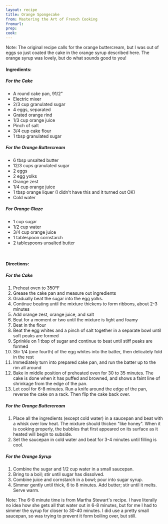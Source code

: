 ```yaml
---
layout: recipe
title: Orange Spongecake
from: Mastering the Art of French Cooking
fromurl: 
prep: 
cook: 
---
```


Note: The original recipe calls for the orange buttercream, but I was
out of eggs so just coated the cake in the orange syrup described
here. The orange syrup was lovely, but do what sounds good to you!

#### Ingredients:

##### For the Cake
* A round cake pan, 91/2"
* Electric mixer
* 2/3 cup granulated sugar
* 4 eggs, separated
* Grated orange rind
* 1/3 cup orange juice
* Pinch of salt
* 3/4 cup cake flour
* 1 tbsp granulated sugar

##### For the Orange Buttercream
* 6 tbsp unsalted butter
* 12/3 cups granulated sugar
* 2 eggs
* 2 egg yolks
* Orange zest
* 1/4 cup orange juice
* 1 tbsp orange liquer (I didn't have this and it turned out OK)
* Cold water

##### For Orange Glaze

* 1 cup sugar
* 1/2 cup water
* 3/4 cup orange juice
* 1 tablespoon cornstarch
* 2 tablespoons unsalted butter

<br>

#### Directions:

##### For the Cake

1. Preheat oven to 350°F
2. Grease the cake pan and measure out ingredients
3. Gradually beat the sugar into the egg yolks.
4. Continue beating until the mixture thickens to form ribbons, about 2-3 minutes
5. Add orange zest, orange juice, and salt
6. Beat for a moment or two until the mixture is light and foamy
7. Beat in the flour
8. Beat the egg whites and a pinch of salt together in a separate bowl until soft peaks are formed
9. Sprinkle on 1 tbsp of sugar and continue to beat until stiff peaks are formed
10. Stir 1/4 (one fourth) of the egg whites into the batter, then delicately fold in the rest
11. Immediately turn into prepared cake pan, and run the batter up to the rim all around
12. Bake in middle position of preheated oven for 30 to 35 minutes.
The cake is done when it has puffed and browned, and shows a faint
line of shrinkage from the edge of the pan.
13. Let cool for 6-8 minutes. Run a knife around the edge of the pan,
reverse the cake on a rack. Then flip the cake back over.

##### For the Orange Buttercream

1. Place all the ingredients (except cold water) in a saucepan and
beat with a whisk over low heat. The mixture should thicken "like
honey". When it is cooking properly, the bubbles that first appeared
on its surface as it heated will begin to subside. 
2. Set the saucepan in cold water and beat for 3-4 minutes until
filling is cool.

##### For the Orange Syrup

1. Combine the sugar and 1/2 cup water in a small saucepan. 
2. Bring to a boil; stir until sugar has dissolved. 
3. Combine juice and cornstarch in a bowl; pour into sugar syrup. 
4. Simmer gently until thick, 6 to 8 minutes. Add butter; stir until it melts. Serve warm.

Note: The 6-8 minute time is from Martha Stewart's recipe. I have
literally no idea how she gets all that water out in 6-8 minutes, but
for me I had to simmer the syrup for closer to 30-40 minutes. I did
use a pretty small saucepan, so was trying to prevent it form boiling
over, but still.
